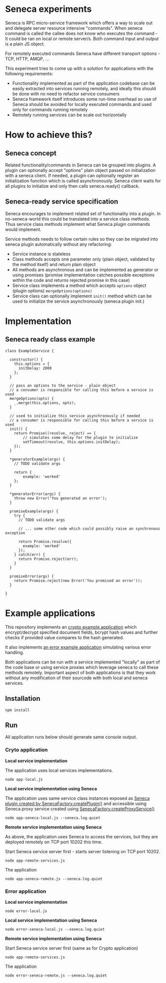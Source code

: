 # Seneca experiments

Seneca is RPC micro-service framework which offers a way to scale out and delegate server resource intensive "commands".
When seneca command is called the callee does not know who executes the command - It could be ran on local or remote server/s.
Both command input and output is a plain JS object.

For remotely executed commands Seneca have different transport options - TCP, HTTP, AMQP, ...

This experiment tries to come up with a solution for applications with the following requirements:

* Functionality implemented as part of the application codebase can be easily extracted into services running remotely,
  and ideally this should be done with no need to refactor service consumers
* Seneca framework itself introduces some run-time overhead so use of Seneca should be avoided for locally executed
  commands and used only for commands running remotely
* Remotely running services can be scale out horizontally

# How to achieve this?

## Seneca concept

Related functionality/commands in Seneca can be grouped into plugins.
A plugin can optionally accept "options" plain object passed on initialization with a seneca client.
If needed, a plugin can optionally register an initialization function which is called asynchronously.
Seneca client waits for all plugins to initialize and only then calls seneca.ready() callback.

## Seneca-ready service specification

Seneca encourages to implement related set of functionality into a plugin. In no-seneca-world this could be translated into a service class methods.
Thus service class methods implement what Seneca plugin commands would implement.

Service methods needs to follow certain rules so they can be migrated into seneca plugin automatically without any refactoring:

* Service instance is stateless
* Class methods accepts one parameter only (plain object, validated by the method itself) and return plain object
* All methods are asynchronous and can be implemented as generator or using promises
  (promise implementation catches possible exceptions within the code and returns rejected promise in this case)
* Service class implements a method which accepts `options` object (plugin options) `mergeOptions(options)`
* Service class can optionally implement `init()` method which can be used to initialize the service asynchronously (seneca plugin init.)  


# Implementation

## Seneca ready class example

```
class ExampleService {

  constructor() {
    this.options = {
      initDelay: 2000
    };
  }

  // pass an options to the service - plain object
  // a consumer is responsible for calling this before a service is used
  mergeOptions(opts) {
    _.merge(this.options, opts);
  }

  // used to initialize this service asynchronously if needed
  // a consumer is responsible for calling this before a service is used
  init() {
    return Promise((resolve, reject) => {
        // simulates some delay for the plugin to initialize
        setTimeout(resolve, this.options.initDelay);
    });
  }

  *generatorExample(args) {
    // TODO validate args
        
    return {
        example: 'worked'
    };
  }
  
  *generatorError(args) {
    throw new Error('You generated an error');
  }
  
  promiseExample(args) {
    try {
      // TODO validate args
      
      // ... some other code which could possibly raise an synchronous exception
    
      return Promise.resolve({
        example: 'worked'
      });
    } catch(err) {
      return Promise.reject(err);
    }
  }

  promiseError(args) {
    return Promise.reject(new Error('You promised an error'));
  }
  
}
```

# Example applications

This repository implements an [crypto example application](app.js) which encrypt/decrypt specified document fields,
bcrypt hash values and further checks if provided value compares to the hash generated.

It also implements [an error example application](error-app.js) simulating various error handling.

Both applications can be run with a service implemented "locally" as part of the code base or using service proxies
which leverage seneca to call these methods remotely. Important aspect of both applications is that they work without
any modification of their sourcode with both local and seneca services.


## Installation

```
npm install
```

## Run

All application runs below should generate same console output.

### Cryto application

__Local service implementation__

The application uses local services implementations.  

```
node app-local.js
```

__Local service implementation using Seneca__

The application uses same service class instances exposed as [Seneca plugin created by SenecaFactory.createPlugin()](seneca.js)
and accessible using Seneca proxy service created using [SenecaFactory.createProxyService()](seneca.js) 

```
node app-seneca-local.js --seneca.log.quiet
```

__Remote service implementation using Seneca__

As above, the application uses Seneca to access the services, but they are deployed remotely on TCP port 10202 this time.

Start Seneca service server first - starts server listening on TCP port 10202.

```
node app-remote-services.js
```

The application
```
node app-seneca-remote.js --seneca.log.quiet
```


### Error application

__Local service implementation__

```
node error-local.js
```

__Local service implementation using Seneca__

```
node error-seneca-local.js --seneca.log.quiet
```

__Remote service implementation using Seneca__

Start Seneca service server first (same as for Crypto application) 
```
node app-remote-services.js
```

The application
```
node error-seneca-remote.js --seneca.log.quiet
```
